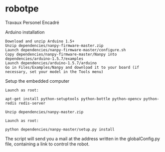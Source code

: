 # robotpe
Travaux Personel Encadré

Arduino installation

    Download and unzip Arduino 1.5+
    Unzip dependencies/nanpy-firmware-master.zip
    Launch dependencies/nanpy-firmware-master/configure.sh
    Copy dependencies/nanpy-firmware-master/Nanpy into dependencies/arduino-1.5.7/examples
    Launch dependencies/arduino-1.5.7/arduino
    Go in Files/Examples/Nanpy and download it to your board (if necessary, set your model in the Tools menu)

Setup the embedded computer

    Launch as root:

    apt-get install python-setuptools python-bottle python-opencv python-redis redis-server

    Unzip dependencies/nanpy-master.zip

    Launch as root:

    python dependencies/nanpy-master/setup.py install


The script will send you a mail at the address written in the globalConfig.py file, containing a link to control the robot.
